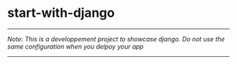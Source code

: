# start-with-django

---

_Note: This is a developpement project to showcase django. Do not use the same configuration when you delpoy your app_

---
